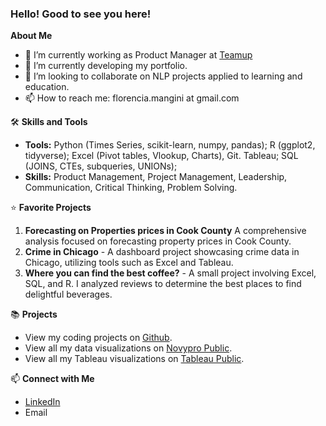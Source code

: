 ### Hello! Good to see you here!

**About Me**
 
- 🔭 I’m currently working as Product Manager at [Teamup](https://teamup.org/)
- 🌱 I’m currently developing my portfolio.
- 👯 I’m looking to collaborate on NLP projects applied to learning and education.
- 📫 How to reach me: florencia.mangini at gmail.com


🛠 **Skills and Tools**

- **Tools:** Python (Times Series, scikit-learn, numpy, pandas); R (ggplot2, tidyverse); Excel (Pivot tables, Vlookup, Charts), Git. Tableau; SQL (JOINS, CTEs, subqueries, UNIONs); 
- **Skills:** Product Management, Project Management, Leadership, Communication, Critical Thinking, Problem Solving. 


⭐ **Favorite Projects**

1. **Forecasting on Properties prices in Cook County** A comprehensive analysis focused on forecasting property prices in Cook County.
2. **Crime in Chicago** - A dashboard project showcasing crime data in Chicago, utilizing tools such as Excel and Tableau.
3. **Where you can find the best coffee?** - A small project involving Excel, SQL, and R. I analyzed reviews to determine the best places to find delightful beverages.



📚 **Projects**

- View my coding projects on [Github](#).
- View all my data visualizations on [Novypro Public](https://www.novypro.com/profile_projects/florencia).
- View all my Tableau visualizations on [Tableau Public](https://public.tableau.com/app/profile/florencia.mangini4871/vizzes).
 
📫 **Connect with Me**

- [LinkedIn](https://www.linkedin.com/in/flomangini/)
- Email
